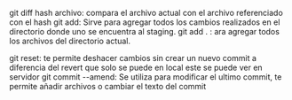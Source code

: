 git diff hash archivo: compara el archivo actual con el archivo referenciado con el hash
git add: Sirve para agregar todos los cambios realizados en el directorio  donde uno se encuentra al staging.
git add . : ara agregar todos los archivos del directorio actual.





git reset: te permite deshacer cambios sin crear un nuevo commit a diferencia del revert que solo se puede en local 
este se puede ver en servidor
git commit --amend: Se utiliza para modificar el ultimo commit, te permite añadir archivos o cambiar el texto del commit
